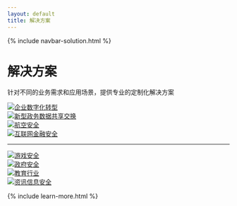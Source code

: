 ```yaml
---
layout: default
title: 解决方案
---
```


{% include navbar-solution.html %}
<div class="solution-banner">
    <div class="solution-banner-info">
        <h1>解决方案</h1>
        <p>针对不同的业务需求和应用场景，提供专业的定制化解决方案</p>
    </div>
</div>
<div class="solution-content-items container">
    <div class="row">
        <div class="col-sm-6 col-md-3">
            <a href="{{ site.baseurl}}{% post_url 2018-04-08-solution-企业数字化转型 %}" class="solution-content-item"><img src="{{ site.baseurl }}/public/image/solution/solution-企业数字化转型解决方案.png"><span>企业数字化转型</span></a>
        </div>
        <div class="col-sm-6 col-md-3">
            <a href="{{ site.baseurl}}{% post_url 2018-04-08-solution-新型政务数据共享交换 %}" class="solution-content-item"><img src="{{ site.baseurl }}/public/image/solution/solution-新型政务数据共享交换解决方案.png"><span>新型政务数据共享交换</span></a>
        </div>
        <div class="col-sm-6 col-md-3">
            <a href="{{ site.baseurl}}{% post_url 2018-04-08-solution-航空安全 %}" class="solution-content-item"><img src="{{ site.baseurl }}/public/image/solution/solution-航空安全解决方案.png"><span>航空安全</span></a>
        </div>
        <div class="col-sm-6 col-md-3">
            <a href="{{ site.baseurl}}{% post_url 2018-04-08-solution-互联网金融 %}" class="solution-content-item"><img src="{{ site.baseurl }}/public/image/solution/solution-互联网金融安全解决方案.png"><span>互联网金融安全</span></a>
        </div>
    </div>
    <hr>
    <div class="row">
        <div class="col-sm-6 col-md-3">
            <a href="{{ site.baseurl}}{% post_url 2018-04-08-solution-游戏行业 %}" class="solution-content-item"><img src="{{ site.baseurl }}/public/image/solution/solution-游戏安全解决方案.png"><span>游戏安全</span></a>
        </div>
        <div class="col-sm-6 col-md-3">
            <a href="{{ site.baseurl}}{% post_url 2018-04-08-solution-政府安全 %}" class="solution-content-item"><img src="{{ site.baseurl }}/public/image/solution/solution-政府安全解决方案.png"><span>政府安全</span></a>
        </div>
        <div class="col-sm-6 col-md-3">
            <a href="{{ site.baseurl}}{% post_url 2018-04-08-solution-在线教育 %}" class="solution-content-item"><img src="{{ site.baseurl }}/public/image/solution/solution-在线教育行业.png"><span>教育行业</span></a>
        </div>
        <div class="col-sm-6 col-md-3">
            <a href="{{ site.baseurl}}{% post_url 2018-04-08-solution-资讯信息安全 %}" class="solution-content-item"><img src="{{ site.baseurl }}/public/image/solution/solution-资讯信息安全解决方案.png"><span>资讯信息安全</span></a>
        </div>
    </div>
</div>

{% include learn-more.html %}

<div class="clean"></div>